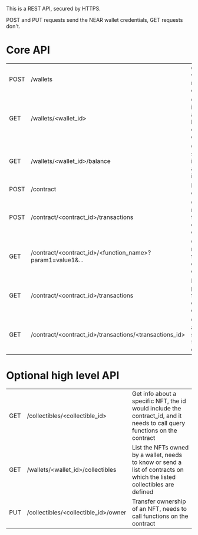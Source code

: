 This is a REST API, secured by HTTPS.

POST and PUT requests send the NEAR wallet credentials, GET requests don't.

# Core API

| | | |
| ---- | --------------------------------------------------------- | ---
| POST | /wallets                                                  | Create a wallet, returns credentials
| GET  | /wallets/<wallet_id>                                      | Get basic info about a wallet (at least check if it exists)
| GET  | /wallets/<wallet_id>/balance                              | Get specific info about a wallet: its balance
| POST | /contract                                                 | Deploy a contract
| POST | /contract/<contract_id>/transactions                      | Call a modifying function on a contract
| GET  | /contract/<contract_id>/<function_name>?param1=value1&... | Call a non modifying function on a contract
| GET  | /contract/<contract_id>/transactions                      | List previous function calls on a contract
| GET  | /contract/<contract_id>/transactions/<transactions_id>    | Get info about a specific function call


# Optional high level API

| | | |
| ---- | --------------------------------------------------------- | ---
| GET  | /collectibles/<collectible_id>                            | Get info about a specific NFT, the id would include the contract_id, and it needs to call query functions on the contract
| GET  | /wallets/<wallet_id>/collectibles                         | List the NFTs owned by a wallet, needs to know or send a list of contracts on which the listed collectibles are defined
| PUT  | /collectibles/<collectible_id>/owner                      | Transfer ownership of an NFT, needs to call functions on the contract

